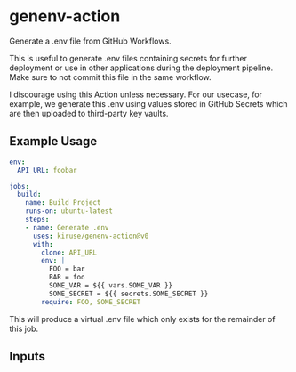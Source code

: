 # genenv-action
Generate a .env file from GitHub Workflows.

This is useful to generate .env files containing secrets for further deployment or use in other applications during the deployment pipeline. Make sure to not commit this file in the same workflow.

I discourage using this Action unless necessary. For our usecase, for example, we generate this .env using values stored in GitHub Secrets which are then uploaded to third-party key vaults.

## Example Usage
```yaml
env:
  API_URL: foobar

jobs:
  build:
    name: Build Project
    runs-on: ubuntu-latest
    steps:
    - name: Generate .env
      uses: kiruse/genenv-action@v0
      with:
        clone: API_URL
        env: |
          FOO = bar
          BAR = foo
          SOME_VAR = ${{ vars.SOME_VAR }}
          SOME_SECRET = ${{ secrets.SOME_SECRET }}
        require: FOO, SOME_SECRET
```
This will produce a virtual .env file which only exists for the remainder of this job.

## Inputs
